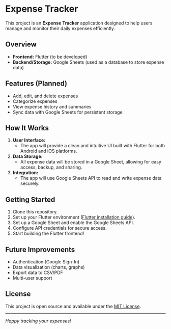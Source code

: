 # Expense Tracker

This project is an **Expense Tracker** application designed to help users manage and monitor their daily expenses efficiently.

## Overview
- **Frontend:** Flutter (to be developed)
- **Backend/Storage:** Google Sheets (used as a database to store expense data)

## Features (Planned)
- Add, edit, and delete expenses
- Categorize expenses
- View expense history and summaries
- Sync data with Google Sheets for persistent storage

## How It Works
1. **User Interface:**
   - The app will provide a clean and intuitive UI built with Flutter for both Android and iOS platforms.
2. **Data Storage:**
   - All expense data will be stored in a Google Sheet, allowing for easy access, backup, and sharing.
3. **Integration:**
   - The app will use Google Sheets API to read and write expense data securely.

## Getting Started
1. Clone this repository.
2. Set up your Flutter environment ([Flutter installation guide](https://flutter.dev/docs/get-started/install)).
3. Set up a Google Sheet and enable the Google Sheets API.
4. Configure API credentials for secure access.
5. Start building the Flutter frontend!

## Future Improvements
- Authentication (Google Sign-In)
- Data visualization (charts, graphs)
- Export data to CSV/PDF
- Multi-user support

## License
This project is open source and available under the [MIT License](LICENSE).

---

*Happy tracking your expenses!*
